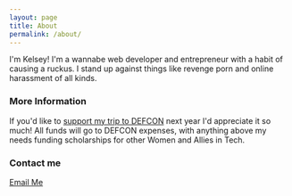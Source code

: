 ```yaml
---
layout: page
title: About
permalink: /about/
---
```


I'm Kelsey! I'm a wannabe web developer and entrepreneur with a habit of causing a ruckus. I stand up against things like revenge porn and online harassment of all kinds.

### More Information

If you'd like to [support my trip to DEFCON](https://www.gofundme.com/f/tits4defcon) next year I'd appreciate it so much! All funds will go to DEFCON expenses, with anything above my needs funding scholarships for other Women and Allies in Tech. 

### Contact me

[Email Me](mailto:kelseyrbressler@gmail.com)

